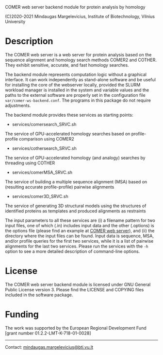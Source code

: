 COMER web server backend module for protein analysis by homology

(C)2020-2021 Mindaugas Margelevicius,
Institute of Biotechnology, Vilnius University

# Description

   The COMER web server is a web server for protein analysis based on the 
   sequence alignment and homology search methods COMER2 and COTHER. They 
   exhibit sensitive, accurate, and fast homology searches.

   The backend module represents computation logic without a graphical 
   interface. It can work independently as stand-alone software and be 
   useful for installing the core of the webserver locally, provided 
   the SLURM workload manager is installed in the system and variable 
   values and the paths to the external software are properly set in the 
   configuration file `var/comer-ws-backend.conf`. The programs in this 
   package do not require adjustments.

   The backend module provides these services as starting points:

  *  services/comersearch\_SRVC.sh

   The service of GPU-accelerated homology searches based on profile-profile 
   comparison using COMER2

  *  services/cothersearch\_SRVC.sh

   The service of GPU-accelerated homology (and analogy) searches by threading
   using COTHER

  *  services/comerMSA\_SRVC.sh

   The service of building a multiple sequence alignment (MSA) based on 
   (resulting accurate profile-profile) pairwise alignments

  *  services/comer3D\_SRVC.sh

   The service of generating 3D structural models using the structures of 
   identified proteins as templates and produced alignments as restraints

   The input parameters to all these services are (i) a filename pattern for 
   two input files, one of which (.in) includes input data and the other 
   (.options) is the options file (please find an example at 
   [COMER web server](https://bioinformatics.lt/comer)), and (ii) the 
   directory where the input files can be found. Input data is sequence, 
   MSA, and/or profile queries for the first two services, while it is a
   list of pairwise alignments for the last two services. Please run the 
   services with the `-h` option to see a more detailed description of 
   command-line options.

# License

   The COMER web server backend module is licensed under GNU General Public 
   License version 3. Please find the LICENSE and COPYING files 
   included in the software package.

# Funding

The work was supported by the European Regional Development Fund 
[grant number 01.2.2-LMT-K-718-01-0028]

---

Contact: <mindaugas.margelevicius@bti.vu.lt>

